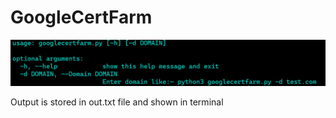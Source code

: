 # GoogleCertFarm

![Usage Image](Capture.PNG)


Output is stored in out.txt file and shown in terminal
